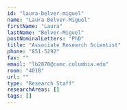 ```yaml
---
id: "laura-belver-miguel"
name: "Laura Belver-Miguel"
firstName: "Laura"
lastName: "Belver-Miguel"
postNominalLetters: "PhD"
title: "Associate Research Scientist"
phone: "851-5292"
fax: ""
email: "lb2878@cumc.columbia.edu"
room: "401B"
url: ""
type: "Research Staff"
researchAreas: []
tags: []
---
```

